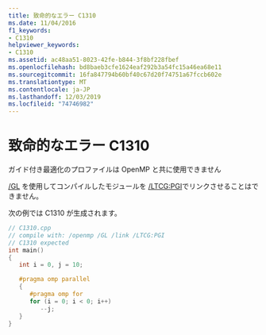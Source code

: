 ```yaml
---
title: 致命的なエラー C1310
ms.date: 11/04/2016
f1_keywords:
- C1310
helpviewer_keywords:
- C1310
ms.assetid: ac48aa51-8023-42fe-b844-3f8bf228fbef
ms.openlocfilehash: bd8baeb3cfe1624eaf292b3a54fc15a46ea68e11
ms.sourcegitcommit: 16fa847794b60bf40c67d20f74751a67fccb602e
ms.translationtype: MT
ms.contentlocale: ja-JP
ms.lasthandoff: 12/03/2019
ms.locfileid: "74746982"
---
```

# <a name="fatal-error-c1310"></a>致命的なエラー C1310

ガイド付き最適化のプロファイルは OpenMP と共に使用できません

[/GL](../../build/reference/ltcg-link-time-code-generation.md) を使用してコンパイルしたモジュールを [/LTCG:PGI](../../build/reference/gl-whole-program-optimization.md)でリンクさせることはできません。

次の例では C1310 が生成されます。

```cpp
// C1310.cpp
// compile with: /openmp /GL /link /LTCG:PGI
// C1310 expected
int main()
{
   int i = 0, j = 10;

   #pragma omp parallel
   {
      #pragma omp for
      for (i = 0; i < 0; i++)
         --j;
   }
}
```
